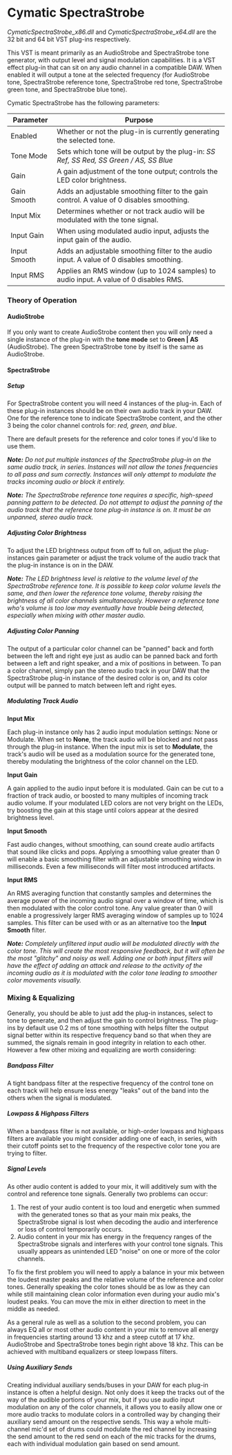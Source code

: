 # Cymatic SpectraStrobe

*CymaticSpectraStrobe_x86.dll* and *CymaticSpectraStrobe_x64.dll* are the 32 bit and 64 bit VST plug-ins respectively.

This VST is meant primarily as an AudioStrobe and SpectraStrobe tone generator, with output level and signal
modulation capabilities. It is a VST effect plug-in that can sit on any audio channel in a compatible DAW. When
enabled it will output a tone at the selected frequency (for AudioStrobe tone, SpectraStrobe reference tone,
SpectraStrobe red tone, SpectraStrobe green tone, and SpectraStrobe blue tone).

Cymatic SpectraStrobe has the following parameters:

| Parameter | Purpose |
|-----------|---------|
| Enabled | Whether or not the plug-in is currently generating the selected tone. |
| Tone Mode | Sets which tone will be output by the plug-in: *SS Ref, SS Red, SS Green / AS, SS Blue* |
| Gain | A gain adjustment of the tone output; controls the LED color brightness. |
| Gain Smooth | Adds an adjustable smoothing filter to the gain control. A value of 0 disables smoothing.|
| Input Mix | Determines whether or not track audio will be modulated with the tone signal. |
| Input Gain | When using modulated audio input, adjusts the input gain of the audio. |
| Input Smooth| Adds an adjustable smoothing filter to the audio input. A value of 0 disables smoothing.|
| Input RMS | Applies an RMS window (up to 1024 samples) to audio input. A value of 0 disables RMS. |

### Theory of Operation

#### AudioStrobe

If you only want to create AudioStrobe content then you will only need a single instance of the plug-in with
the **tone mode** set to **Green | AS** (AudioStrobe). The green SpectraStrobe tone by itself is the same as
AudioStrobe.

#### SpectraStrobe

##### Setup

For SpectraStrobe content you will need 4 instances of the plug-in. Each of these plug-in instances should be
on their own audio track in your DAW. One for the reference tone to indicate SpectraStrobe content, and the other
3 being the color channel controls for: *red, green, and blue*.

There are default presets for the reference and color tones if you'd like to use them.

***Note:** Do not put multiple instances of the SpectraStrobe plug-in on the same audio track, in series.
Instances will not allow the tones frequencies to all pass and sum correctly. Instances will only attempt
to modulate the tracks incoming audio or block it entirely.*

***Note:** The SpectraStrobe reference tone requires a specific, high-speed panning pattern to be detected. Do not
attempt to adjust the panning of the audio track that the reference tone plug-in instance is on. It must be an
unpanned, stereo audio track.*

##### Adjusting Color Brightness

To adjust the LED brightness output from off to full on, adjust the plug-instances gain parameter or adjust the
track volume of the audio track that the plug-in instance is on in the DAW.

***Note:** The LED brightness level is relative to the volume level of the SpectraStrobe reference tone. It is
possible to keep color volume levels the same, and then lower the reference tone volume, thereby raising the brightness
of all color channels simultaneously. However a reference tone who's volume is too low may eventually have
trouble being detected, especially when mixing with other master audio.*

##### Adjusting Color Panning

The output of a particular color channel can be "panned" back and forth between the left and right eye just as
audio can be panned back and forth between a left and right speaker, and a mix of positions in between. To pan
a color channel, simply pan the stereo audio track in your DAW that the SpectraStrobe plug-in instance of the
desired color is on, and its color output will be panned to match between left and right eyes.

##### Modulating Track Audio

**Input Mix**

Each plug-in instance only has 2 audio input modulation settings: None or Modulate. When set to **None**, the
track audio will be blocked and not pass through the plug-in instance. When the input mix is set to **Modulate**,
the track's audio will be used as a modulation source for the generated tone, thereby modulating the brightness
of the color channel on the LED.

**Input Gain**

A gain applied to the audio input before it is modulated. Gain can be cut to a fraction of track audio, or boosted
to many multiples of incoming track audio volume. If your modulated LED colors are not very bright on the LEDs, try
boosting the gain at this stage until colors appear at the desired brightness level.

**Input Smooth**

Fast audio changes, without smoothing, can sound create audio artifacts that sound like clicks and pops. Applying
a smoothing value greater than 0 will enable a basic smoothing filter with an adjustable smoothing window in
milliseconds. Even a few milliseconds will filter most introduced artifacts.

**Input RMS**

An RMS averaging function that constantly samples and determines the average power of the incoming audio
signal over a window of time, which is then modulated with the color control tone. Any value greater than 0
will enable a progressively larger RMS averaging window of samples up to 1024 samples. This filter can be used
with or as an alternative too the **Input Smooth** filter.

***Note:** Completely unfiltered input audio will be modulated directly with the color tone. This will create
the most responsive feedback, but it will often be the most "glitchy" and noisy as well. Adding one or both input
filters will have the effect of adding an attack and release to the activity of the incoming audio as it is
modulated with the color tone leading to smoother color movements visually.*

### Mixing & Equalizing

Generally, you should be able to just add the plug-in instances, select to tone to generate, and then adjust
the gain to control brightness. The plug-ins by default use 0.2 ms of tone smoothing with helps filter the output signal better
within its respective frequency band so that when they are summed, the signals remain in good integrity in relation
to each other. However a few other mixing and equalizing are worth considering:

##### Bandpass Filter

A tight bandpass filter at the respective frequency of the control tone on each track will help ensure less
energy "leaks" out of the band into the others when the signal is modulated.

##### Lowpass & Highpass Filters

When a bandpass filter is not available, or high-order lowpass and highpass filters are available you might
consider adding one of each, in series, with their cutoff points set to the frequency of the respective color
tone you are trying to filter.

##### Signal Levels

As other audio content is added to your mix, it will additively sum with the control and reference tone signals.
Generally two problems can occur:

1. The rest of your audio content is too loud and energetic when summed with the generated tones so that as
your main mix peaks, the SpectraStrobe signal is lost when decoding the audio and interference or loss of control
temporarily occurs.
2. Audio content in your mix has energy in the frequency ranges of the SpectraStrobe signals and interferes with
your control tone signals. This usually appears as unintended LED "noise" on one or more of the color channels.

To fix the first problem you will need to apply a balance in your mix between the loudest master peaks and the
relative volume of the reference and color tones. Generally speaking the color tones should be as low as they can
while still maintaining clean color information even during your audio mix's loudest peaks. You can move the mix
in either direction to meet in the middle as needed.

As a general rule as well as a solution to the second problem, you can always EQ all or most other audio content
in your mix to remove all energy in frequencies starting around 13 khz and a steep cutoff at 17 khz. AudioStrobe
and SpectraStrobe tones begin right above 18 khz. This can be achieved with multiband equalizers or steep lowpass filters.

##### Using Auxiliary Sends

Creating individual auxiliary sends/buses in your DAW for each plug-in instance is often a helpful design. Not
only does it keep the tracks out of the way of the audible portions of your mix, but if you use audio input modulation
on any of the color channels, it allows you to easily allow one or more audio tracks to modulate colors in a
controlled way by changing their auxiliary send amount on the respective sends. This way a whole multi-channel
mic'd set of drums could modulate the red channel by increasing the send amount to the red send on each of the
mic tracks for the drums, each with individual modulation gain based on send amount.
